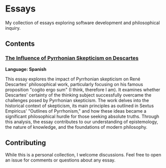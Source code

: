 # Essays

My collection of essays exploring software development and philosophical inquiry.

## Contents

### [The Influence of Pyrrhonian Skepticism on Descartes](philosophy/escepticismo_pirronico.pdf)
**Language: Spanish**

This essay explores the impact of Pyrrhonian skepticism on René Descartes' philosophical work, particularly focusing on his famous proposition "cogito ergo sum" (I think, therefore I am). It examines whether Descartes' certainty of the thinking subject successfully overcame the challenges posed by Pyrrhonian skepticism. The work delves into the historical context of skepticism, its main principles as outlined in Sextus Empiricus' "Outlines of Pyrrhonism," and how these ideas became a significant philosophical hurdle for those seeking absolute truths. Through this analysis, the essay contributes to our understanding of epistemology, the nature of knowledge, and the foundations of modern philosophy.

## Contributing

While this is a personal collection, I welcome discussions. Feel free to open an issue for comments or questions about any essay.
